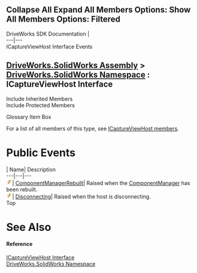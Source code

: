 Collapse All Expand All Members Options: Show All  Members Options: Filtered   
---  
DriveWorks SDK Documentation  |   
---|---  
ICaptureViewHost Interface Events   
  
[DriveWorks.SolidWorks Assembly](topic13342.md) > [DriveWorks.SolidWorks Namespace](topic13345.md) : ICaptureViewHost Interface  
---  
  
Include Inherited Members    
Include Protected Members    


Glossary Item Box

For a list of all members of this type, see [ICaptureViewHost members](topic13364.md).

# Public Events

| Name| Description  
---|---|---  
![ Event](dotnetimages/Event.gif)| [ComponentManagerRebuilt](topic13383.md)| Raised when the [ComponentManager](topic13375.md) has been rebuilt.   
![ Event](dotnetimages/Event.gif)| [Disconnecting](topic13384.md)| Raised when the host is disconnecting.   
Top

# See Also

#### Reference

[ICaptureViewHost Interface](topic13363.md)   
[DriveWorks.SolidWorks Namespace](topic13345.md)



